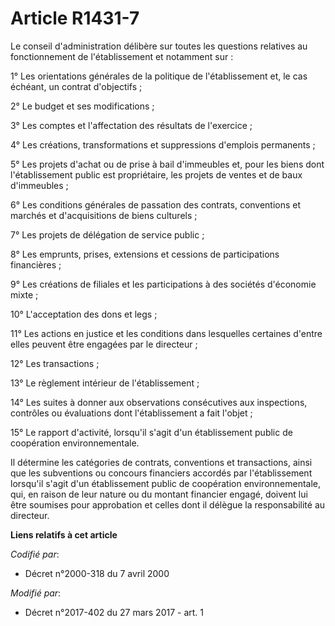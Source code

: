 # Article R1431-7

Le conseil d'administration délibère sur toutes les questions relatives au fonctionnement de l'établissement et notamment
sur :

1° Les orientations générales de la politique de l'établissement et, le cas échéant, un contrat d'objectifs ;

2° Le budget et ses modifications ;

3° Les comptes et l'affectation des résultats de l'exercice ;

4° Les créations, transformations et suppressions d'emplois permanents ;

5° Les projets d'achat ou de prise à bail d'immeubles et, pour les biens dont l'établissement public est propriétaire, les
projets de ventes et de baux d'immeubles ;

6° Les conditions générales de passation des contrats, conventions et marchés et d'acquisitions de biens culturels ;

7° Les projets de délégation de service public ;

8° Les emprunts, prises, extensions et cessions de participations financières ;

9° Les créations de filiales et les participations à des sociétés d'économie mixte ;

10° L'acceptation des dons et legs ;

11° Les actions en justice et les conditions dans lesquelles certaines d'entre elles peuvent être engagées par le directeur ;

12° Les transactions ;

13° Le règlement intérieur de l'établissement ;

14° Les suites à donner aux observations consécutives aux inspections, contrôles ou évaluations dont l'établissement a fait
l'objet ;

15° Le rapport d'activité, lorsqu'il s'agit d'un établissement public de coopération environnementale.

Il détermine les catégories de contrats, conventions et transactions, ainsi que les subventions ou concours financiers
accordés par l'établissement lorsqu'il s'agit d'un établissement public de coopération environnementale, qui, en raison de
leur nature ou du montant financier engagé, doivent lui être soumises pour approbation et celles dont il délègue la
responsabilité au directeur.

**Liens relatifs à cet article**

_Codifié par_:

  - Décret n°2000-318 du 7 avril 2000

_Modifié par_:

  - Décret n°2017-402 du 27 mars 2017 - art. 1
